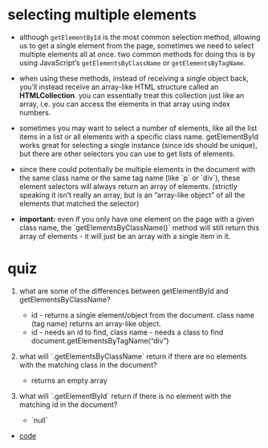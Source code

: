 # selecting multiple elements

-   although `getElementById` is the most common selection method, allowing us to get a single element from the page, sometimes we need to select multiple elements all at once. two common methods for doing this is by using JavaScript&rsquo;s `getElementsByClassName` or `getElementsByTagName`.
-   when using these methods, instead of receiving a single object back, you&rsquo;ll instead receive an array-like HTML structure called an **HTMLCollection**. you can essentially treat this collection just like an array, i.e. you can access the elements in that array using index numbers.

-   sometimes you may want to select a number of elements, like all the list items in a list or all elements with a specific class name. getElementById works great for selecting a single instance (since ids should be unique), but there are other selectors you can use to get lists of elements.
-   since there could potentially be multiple elements in the document with the same class name or the same tag name (like \`p\` or \`div\`), these element selectors will always return an array of elements. (strictly speaking it isn&rsquo;t really an array, but is an &ldquo;array-like object&rdquo; of all the elements that matched the selector)
-   **important:** even if you only have one element on the page with a given class name, the \`getElementsByClassName()\` method will still return this array of elements - it will just be an array with a single item in it.


# quiz

1.  what are some of the differences between getElementById and getElementsByClassName?
    -   id - returns a single element/object from the document. class name (tag name) returns an array-like object.
    -   id - needs an id to find, class name - needs a class to find document.getElementsByTagName(&ldquo;div&rdquo;)

2.  what will \`.getElementsByClassName\` return if there are no elements with the matching class in the document?
    -   returns an empty array

1.  what will \`.getElementById\` return if there is no element with the matching id in the document?
    -   \`null\`

-   [code](app.js)
